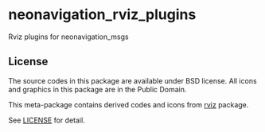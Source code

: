 # neonavigation_rviz_plugins
Rviz plugins for neonavigation_msgs

## License
The source codes in this package are available under BSD license.
All icons and graphics in this package are in the Public Domain.

This meta-package contains derived codes and icons from [rviz](https://github.com/ros-visualization/rviz) package.

See [LICENSE](LICENSE) for detail.
